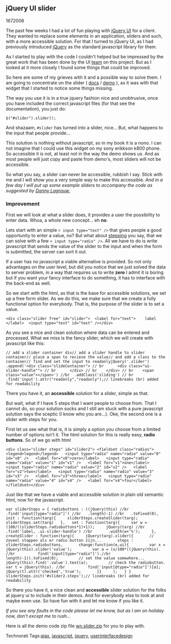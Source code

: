 <article><h1>jQuery UI slider</h1><time><span class="day">16</span><span class="month">7</span><span class="year">2008</span></time><p>The past few weeks I had a lot of fun playing with <a href="http://ui.jquery.com">jQuery UI</a> for a client. They wanted to replace some elements in an application, sliders and such, with a more accessible solution. For that I turned to jQuery UI, as I had previously introduced <a href="http://jquery.com">jQuery</a> as the standard javascript library for them.</p><p>As I started to play with the code I couldn't helped but be impressed by the great work that has been done by the UI <a href="http://ui.jquery.com/about">team</a> on this project. But as I looked at it more closely I found some things that could be improved.</p><p>So here are some of my grieves with it and a possible way to solve them. I am going to concentrate on the slider ( <a href="http://docs.jquery.com/UI/Slider">docs</a> / <a href="http://dev.jquery.com/view/tags/ui/1.5b2/demos/ui.slider.html">demo</a> ), as it was with that widget that I started to notice some things missing.</p><p>The way you use it is in a true jquery fashion nice and unobtrusive, once you have included the correct javascript files (for that see the documentation), you just do:</p><pre><code>$("#slider").slider();</code></pre><p>And shazaam, <code>#slider</code> has turned into a slider, nice... But, what happens to the input that people provide...</p><p>This solution is nothing without javascript, so in my book it is a nono. I can not imagine that I could use this widget on my sony erikkson k800 phone. So accessible it is not, at least not in the way the demo shows us. And as most people will just copy and paste from demo's, most sliders will not be accessible.</p><p>So what you say, a slider can never be accessible, rubbish I say. Stick with me and I will show you a very simple way to make this accessible. <em>And in a few day I will put up some example sliders to accompany the code as suggested by <a href="http://twitter.com/danny_l">Danny Lagrouw.</a></em></p><!--more--><h3>Improvement</h3><p>First we will look at what a slider does, it provides a user the possibility to enter data. Whoa, a whole new concept... eh <strong>no</strong>.</p><p>Lets start with an simple <code>&#60; input type="text" /&#62;</code> that gives people a good opportunity to enter a value, no? But what about <a href="#steps">stepping</a> you say, that we can solve with a few <code>&#60; input type="radio" /&#62;</code>. All we have to do is write javascript that sends the value of the slider to the input and when the form is submitted, the server can sort it out.</p><p>If a user has no javascript a viable alternative is provided. So not only advantages on the user level, but did you notice that we just solved the data to server problem, in a way that requires us to write <strong>zero</strong> I admit it is boring but if you want your fancy interface to do something, it has to interface with the back-end as well.</p><p>So we start with the html, as that is the base for accessible solutions, we set up a free form slider. As we do this, we make sure that we create a fully functional option for everybody. That is, the purpose of the slider is to set a value.</p><pre><code>&#60;div class="slider free" id="slider"&#62;  &#60;label for="text"&#62;    label  &#60;/label&#62;  &#60;input type="text" id="text" /&#62;&#60;/div&#62;</code></pre><p>As you see a nice and clean solution where data can be entered and processed. What we miss is the fancy slider, which we will create with javascript like this:</p><pre><code>// add a slider container div// add a slider handle to slider container// place a span to recieve the value// and add a class to the container// find and set the input to readonlyjQuery('.slider')  .append('&#60;div class="slideContainer"&#62; // br      &#60;div class="ui-slider-handle""&#62; // br      &#60;/div&#62; // br    &#60;/div&#62; // br    &#60;span class="value"&#62;&#60;/span&#62;') //br  .addClass('sliding') // br  .find('input').attr("readonly","readonly");// linebreaks (br) added for readability</code></pre><p>There you have it, an <strong>accessible</strong> solution for a slider, simple as that.</p><p>But wait, what if I have 5 steps that I want people to choose from. That I cannot do, so your solution sucks and I still am stuck with a pure javascript solution says the sceptic (I know who you are...). Oke, the second one is a slider with steps for you.</p><p>First let us see what that is, it is simply a option you choose from a limited number of options isn't it. The html solution for this is really easy, <strong>radio buttons</strong>. So of we go with html</p><pre id="steps"><code>&#60;div class="slider steps" id="slider2"&#62; &#60;fieldset class="radios"&#62;   &#60;legend&#62;legend&#60;/legend&#62;   &#60;input type="radio" name="radio" value="0" id="v0" /&#62;   &#60;label for="v0"&#62;zero&#60;/label&#62;   &#60;input type="radio" name="radio" value="1" id="v1" /&#62;   &#60;label for="v1"&#62;one&#60;/label&#62;   &#60;input type="radio" name="radio" value="2" id="v2" /&#62;   &#60;label for="v2"&#62;two&#60;/label&#62;   &#60;input type="radio" name="radio" value="3" id="v3" /&#62;   &#60;label for="v3"&#62;three&#60;/label&#62;   &#60;input type="radio" name="radio" value="4" id="v4" /&#62;   &#60;label for="v4"&#62;four&#60;/label&#62; &#60;/fieldset&#62;&#60;/div&#62;</code></pre><p>Just like that we have a viable and accessible solution in plain old semantic html, now for the javascript.</p><pre><code>var sliderSteps = { radiobuttons : ((jQuery(this) //br   .find('input[type="radio"]') //br   .length)-1) //br   .toFixed(0),   init : function(targ){     sliderSteps.createSlider(targ);     sliderSteps.set(targ)   },   set : function(targ){     var w = (100/((sliderSteps.radiobuttons*1)+1));     jQuery(targ) //br       .find('label, .ui-slider-handle') //br       .width(w+'%');     },     createSlider : function(targ){     jQuery(targ).slider({       // zoveel stappen als er radio button zijn...       steps : sliderSteps.radiobuttons,       change:function(e,ui){         var x = jQuery(this).slider('value');         var a = (x/100*((jQuery(this). //br          find('input[type="radio"]').//br          length)-1)).toFixed(0);         // set the value somewhere...         jQuery(this).find('.value').text(a);         // check the radiobutton.         var t = jQuery(this). //br          find('input[@type="radio"]')[a];         jQuery(t).attr('checked','true');       }}     );   } } sliderSteps.init('#slider2.steps');// linebreaks (br) added for readability</code></pre><p>So there you have it, a nice clean and <strong>accessible</strong> slider solution for the folks at jquery ui to include in their demos. And for everybody else to look at and maybe even use. So have fun with it and let me know if you like it.</p><p><em>If you see any faults in the code please let me know, but as I am on holiday now, don't except me to rush...</em></p><p>Here is all the demo code zip file <a href="http://www.wnas.nl/files/jquery-ui-slider/wnslider.zip" title="wn.slider.zip">wn.slider.zip</a> for you to play with.</p><!-- Technorati Tags Start --><p>Technorati Tags:<a href="http://technorati.com/tag/ajax" rel="tag">ajax</a>, <a href="http://technorati.com/tag/javascript" rel="tag">javascript</a>, <a href="http://technorati.com/tag/jquery" rel="tag">jquery</a>, <a href="http://technorati.com/tag/userinterfacedesign" rel="tag">userinterfacedesign</a></p><!-- Technorati Tags End --></article>